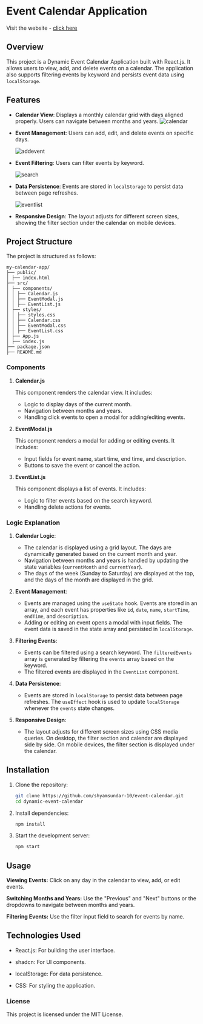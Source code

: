 



# Event Calendar Application

Visit the website - [click here](https://calendar-shyamsundar-10.netlify.app/)

## Overview

This project is a Dynamic Event Calendar Application built with React.js. It allows users to view, add, and delete events on a calendar. The application also supports filtering events by keyword and persists event data using `localStorage`.

## Features

- **Calendar View**: Displays a monthly calendar grid with days aligned properly. Users can navigate between months and years.
  ![calendar](https://github.com/user-attachments/assets/d6828e5a-791a-44a9-a808-f19c7b296514)

- **Event Management**: Users can add, edit, and delete events on specific days.
  
  ![addevent](https://github.com/user-attachments/assets/6843feba-810e-4096-a72b-dedc0141dffc)

- **Event Filtering**: Users can filter events by keyword.
  
  ![search](https://github.com/user-attachments/assets/bff8d6d4-3ff8-4a27-8404-2e76b1db5591)

- **Data Persistence**: Events are stored in `localStorage` to persist data between page refreshes.
  
  ![eventlist](https://github.com/user-attachments/assets/b899879f-a7f5-48bc-a24b-fb442d04628a)

- **Responsive Design**: The layout adjusts for different screen sizes, showing the filter section under the calendar on mobile devices.

## Project Structure

The project is structured as follows:
```
my-calendar-app/ 
├── public/ 
│ ├── index.html
├── src/
│ ├── components/ 
│ │ ├── Calendar.js
│ │ ├── EventModal.js
│ │ ├── EventList.js
│ ├── styles/ 
│ │ ├── styles.css
│ │ ├── Calendar.css
│ │ ├── EventModal.css
│ │ ├── EventList.css
│ ├── App.js
│ ├── index.js
├── package.json
├── README.md
```
### Components

1. **Calendar.js**

   This component renders the calendar view. It includes:
   - Logic to display days of the current month.
   - Navigation between months and years.
   - Handling click events to open a modal for adding/editing events.

2. **EventModal.js**

   This component renders a modal for adding or editing events. It includes:
   - Input fields for event name, start time, end time, and description.
   - Buttons to save the event or cancel the action.

3. **EventList.js**

   This component displays a list of events. It includes:
   - Logic to filter events based on the search keyword.
   - Handling delete actions for events.

### Logic Explanation

1. **Calendar Logic**:
   - The calendar is displayed using a grid layout. The days are dynamically generated based on the current month and year.
   - Navigation between months and years is handled by updating the state variables (`currentMonth` and `currentYear`).
   - The days of the week (Sunday to Saturday) are displayed at the top, and the days of the month are displayed in the grid.

2. **Event Management**:
   - Events are managed using the `useState` hook. Events are stored in an array, and each event has properties like `id`, `date`, `name`, `startTime`, `endTime`, and `description`.
   - Adding or editing an event opens a modal with input fields. The event data is saved in the state array and persisted in `localStorage`.

3. **Filtering Events**:
   - Events can be filtered using a search keyword. The `filteredEvents` array is generated by filtering the `events` array based on the keyword.
   - The filtered events are displayed in the `EventList` component.

4. **Data Persistence**:
   - Events are stored in `localStorage` to persist data between page refreshes. The `useEffect` hook is used to update `localStorage` whenever the `events` state changes.

5. **Responsive Design**:
   - The layout adjusts for different screen sizes using CSS media queries. On desktop, the filter section and calendar are displayed side by side. On mobile devices, the filter section is displayed under the calendar.

## Installation

1. Clone the repository:
   ```bash
   git clone https://github.com/shyamsundar-10/event-calendar.git
   cd dynamic-event-calendar
2. Install dependencies:

   ```bash
   npm install

3. Start the development server:

   ```bash
   npm start

## Usage
**Viewing Events:**
Click on any day in the calendar to view, add, or edit events.

**Switching Months and Years:**
Use the "Previous" and "Next" buttons or the dropdowns to navigate between months and years.

**Filtering Events:**
Use the filter input field to search for events by name.

## Technologies Used

   - React.js: For building the user interface.

   - shadcn: For UI components.

   - localStorage: For data persistence.

   - CSS: For styling the application.

### License
This project is licensed under the MIT License.
